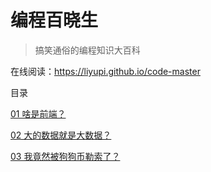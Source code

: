 # 编程百晓生

> 搞笑通俗的编程知识大百科

在线阅读：https://liyupi.github.io/code-master

目录

[01 啥是前端？](articles/01.md)

[02 大的数据就是大数据？](articles/02.md)

[03 我竟然被狗狗币勒索了？](articles/03.md)


